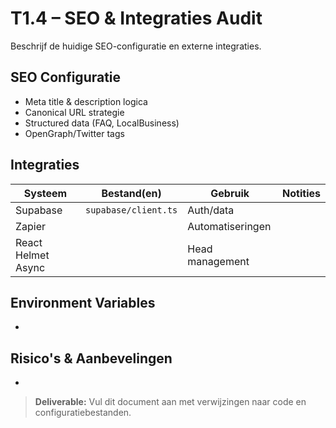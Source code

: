 # T1.4 – SEO & Integraties Audit

Beschrijf de huidige SEO-configuratie en externe integraties.

## SEO Configuratie
- Meta title & description logica
- Canonical URL strategie
- Structured data (FAQ, LocalBusiness)
- OpenGraph/Twitter tags

## Integraties
| Systeem | Bestand(en) | Gebruik | Notities |
| ------- | ----------- | ------- | -------- |
| Supabase | `supabase/client.ts` | Auth/data | |
| Zapier | | Automatiseringen | |
| React Helmet Async | | Head management | |

## Environment Variables
- 

## Risico's & Aanbevelingen
- 

> **Deliverable:** Vul dit document aan met verwijzingen naar code en configuratiebestanden.
